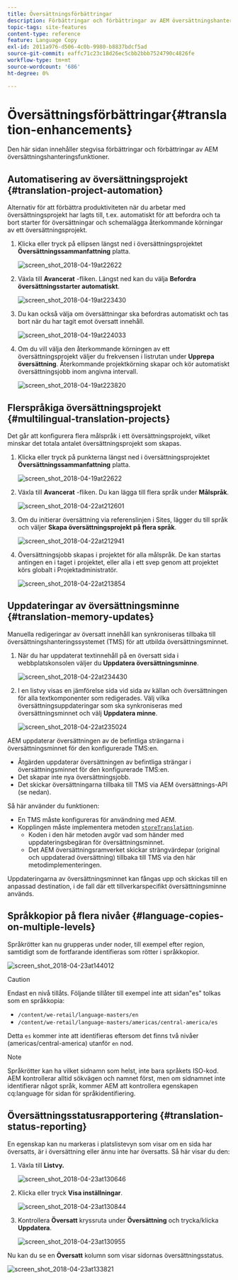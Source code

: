 ```yaml
---
title: Översättningsförbättringar
description: Förbättringar och förbättringar av AEM översättningshantering.
topic-tags: site-features
content-type: reference
feature: Language Copy
exl-id: 2011a976-d506-4c0b-9980-b8837bdcf5ad
source-git-commit: eaffc71c23c18d26ec5cbb2bbb7524790c4826fe
workflow-type: tm+mt
source-wordcount: '686'
ht-degree: 0%

---
```


# Översättningsförbättringar{#translation-enhancements}

Den här sidan innehåller stegvisa förbättringar och förbättringar av AEM översättningshanteringsfunktioner.

## Automatisering av översättningsprojekt {#translation-project-automation}

Alternativ för att förbättra produktiviteten när du arbetar med översättningsprojekt har lagts till, t.ex. automatiskt för att befordra och ta bort starter för översättningar och schemalägga återkommande körningar av ett översättningsprojekt.

1. Klicka eller tryck på ellipsen längst ned i översättningsprojektet **Översättningssammanfattning** platta.

   ![screen_shot_2018-04-19at22622](assets/screen_shot_2018-04-19at222622.jpg)

1. Växla till **Avancerat** -fliken. Längst ned kan du välja **Befordra översättningsstarter automatiskt**.

   ![screen_shot_2018-04-19at223430](assets/screen_shot_2018-04-19at223430.jpg)

1. Du kan också välja om översättningar ska befordras automatiskt och tas bort när du har tagit emot översatt innehåll.

   ![screen_shot_2018-04-19at224033](assets/screen_shot_2018-04-19at224033.jpg)

1. Om du vill välja den återkommande körningen av ett översättningsprojekt väljer du frekvensen i listrutan under **Upprepa översättning**. Återkommande projektkörning skapar och kör automatiskt översättningsjobb inom angivna intervall.

   ![screen_shot_2018-04-19at223820](assets/screen_shot_2018-04-19at223820.jpg)

## Flerspråkiga översättningsprojekt {#multilingual-translation-projects}

Det går att konfigurera flera målspråk i ett översättningsprojekt, vilket minskar det totala antalet översättningsprojekt som skapas.

1. Klicka eller tryck på punkterna längst ned i översättningsprojektet **Översättningssammanfattning** platta.

   ![screen_shot_2018-04-19at22622](assets/screen_shot_2018-04-19at222622.jpg)

1. Växla till **Avancerat** -fliken. Du kan lägga till flera språk under **Målspråk**.

   ![screen_shot_2018-04-22at212601](assets/screen_shot_2018-04-22at212601.jpg)

1. Om du initierar översättning via referenslinjen i Sites, lägger du till språk och väljer **Skapa översättningsprojekt på flera språk**.

   ![screen_shot_2018-04-22at212941](assets/screen_shot_2018-04-22at212941.jpg)

1. Översättningsjobb skapas i projektet för alla målspråk. De kan startas antingen en i taget i projektet, eller alla i ett svep genom att projektet körs globalt i Projektadministratör.

   ![screen_shot_2018-04-22at213854](assets/screen_shot_2018-04-22at213854.jpg)

## Uppdateringar av översättningsminne {#translation-memory-updates}

Manuella redigeringar av översatt innehåll kan synkroniseras tillbaka till översättningshanteringssystemet (TMS) för att utbilda översättningsminnet.

1. När du har uppdaterat textinnehåll på en översatt sida i webbplatskonsolen väljer du **Uppdatera översättningsminne**.

   ![screen_shot_2018-04-22at234430](assets/screen_shot_2018-04-22at234430.jpg)

1. I en listvy visas en jämförelse sida vid sida av källan och översättningen för alla textkomponenter som redigerades. Välj vilka översättningsuppdateringar som ska synkroniseras med översättningsminnet och välj **Uppdatera minne**.

   ![screen_shot_2018-04-22at235024](assets/screen_shot_2018-04-22at235024.jpg)

AEM uppdaterar översättningen av de befintliga strängarna i översättningsminnet för den konfigurerade TMS:en.

* Åtgärden uppdaterar översättningen av befintliga strängar i översättningsminnet för den konfigurerade TMS:en.
* Det skapar inte nya översättningsjobb.
* Det skickar översättningarna tillbaka till TMS via AEM översättnings-API (se nedan).

Så här använder du funktionen:

* En TMS måste konfigureras för användning med AEM.
* Kopplingen måste implementera metoden [`storeTranslation`](https://developer.adobe.com/experience-manager/reference-materials/cloud-service/javadoc/com/adobe/granite/translation/api/TranslationService.html).
   * Koden i den här metoden avgör vad som händer med uppdateringsbegäran för översättningsminnet.
   * Det AEM översättningsramverket skickar strängvärdepar (original och uppdaterad översättning) tillbaka till TMS via den här metodimplementeringen.

Uppdateringarna av översättningsminnet kan fångas upp och skickas till en anpassad destination, i de fall där ett tillverkarspecifikt översättningsminne används.

## Språkkopior på flera nivåer {#language-copies-on-multiple-levels}

Språkrötter kan nu grupperas under noder, till exempel efter region, samtidigt som de fortfarande identifieras som rötter i språkkopior.

![screen_shot_2018-04-23at144012](assets/screen_shot_2018-04-23at144012.jpg)

>[!CAUTION]
>
>Endast en nivå tillåts. Följande tillåter till exempel inte att sidan&quot;es&quot; tolkas som en språkkopia:
>
>* `/content/we-retail/language-masters/en`
>* `/content/we-retail/language-masters/americas/central-america/es`
>
>Detta `es` kommer inte att identifieras eftersom det finns två nivåer (americas/central-america) utanför `en` nod.

>[!NOTE]
>
>Språkrötter kan ha vilket sidnamn som helst, inte bara språkets ISO-kod. AEM kontrollerar alltid sökvägen och namnet först, men om sidnamnet inte identifierar något språk, kommer AEM att kontrollera egenskapen cq:language för sidan för språkidentifiering.

## Översättningsstatusrapportering {#translation-status-reporting}

En egenskap kan nu markeras i platslistevyn som visar om en sida har översatts, är i översättning eller ännu inte har översatts. Så här visar du den:

1. Växla till **Listvy.**

   ![screen_shot_2018-04-23at130646](assets/screen_shot_2018-04-23at130646.jpg)

1. Klicka eller tryck **Visa inställningar**.

   ![screen_shot_2018-04-23at130844](assets/screen_shot_2018-04-23at130844.jpg)

1. Kontrollera **Översatt** kryssruta under **Översättning** och trycka/klicka **Uppdatera**.

   ![screen_shot_2018-04-23at130955](assets/screen_shot_2018-04-23at130955.jpg)

Nu kan du se en **Översatt** kolumn som visar sidornas översättningsstatus.

![screen_shot_2018-04-23at133821](assets/screen_shot_2018-04-23at133821.jpg)

